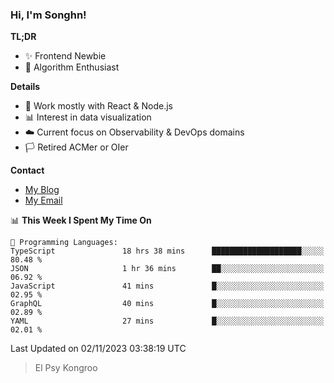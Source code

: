### Hi, I'm Songhn!

**TL;DR**

- ✨ Frontend Newbie
- 🎈 Algorithm Enthusiast

**Details**

- 🎯 Work mostly with React & Node.js
- 📊 Interest in data visualization
- ☁️ Current focus on Observability & DevOps domains
- 🏳️ Retired ACMer or OIer

**Contact**
- [My Blog](https://blog.songhn.com)
- [My Email](mailto:songhn233@gmail.com)

<!--START_SECTION:waka-->
📊 **This Week I Spent My Time On** 

```text
💬 Programming Languages: 
TypeScript               18 hrs 38 mins      ████████████████████░░░░░   80.48 % 
JSON                     1 hr 36 mins        ██░░░░░░░░░░░░░░░░░░░░░░░   06.92 % 
JavaScript               41 mins             █░░░░░░░░░░░░░░░░░░░░░░░░   02.95 % 
GraphQL                  40 mins             █░░░░░░░░░░░░░░░░░░░░░░░░   02.89 % 
YAML                     27 mins             █░░░░░░░░░░░░░░░░░░░░░░░░   02.01 % 
```


 Last Updated on 02/11/2023 03:38:19 UTC
<!--END_SECTION:waka-->

> El Psy Kongroo
